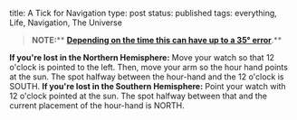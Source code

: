 title: A Tick for Navigation
type: post
status: published
tags: everything, Life, Navigation, The Universe


> **NOTE:**** **[**Depending on the time this can have up to a 35° error**](http://wildwoodsurvival.com/survival/navigation/rbsolarnav/index.html)**.**

**If you're lost in the Northern Hemisphere:** Move your watch so that 12 o'clock is pointed to the left. Then, move your arm so the hour hand points at the sun. The spot halfway between the hour-hand and the 12 o'clock is SOUTH. **If you're lost in the Southern Hemisphere:** Point your watch with 12 o'clock pointed at the sun. The spot halfway between that and the current placement of the hour-hand is NORTH. 
